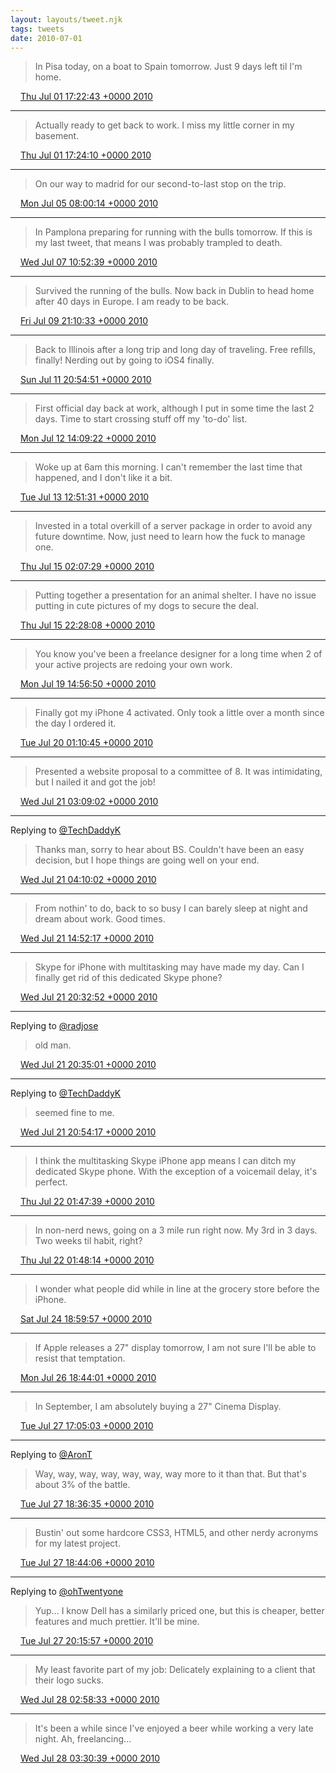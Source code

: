 ```yaml
---
layout: layouts/tweet.njk
tags: tweets
date: 2010-07-01
---
```


> In Pisa today, on a boat to Spain tomorrow\. Just 9 days left til I'm home\.

<img src="/img/tweet-media/tweet.ico" width="12" /> [Thu Jul 01 17:22:43 +0000 2010](https://twitter.com/timwasson/status/17507931983)

----

> Actually ready to get back to work\. I miss my little corner in my basement\.

<img src="/img/tweet-media/tweet.ico" width="12" /> [Thu Jul 01 17:24:10 +0000 2010](https://twitter.com/timwasson/status/17508028849)

----

> On our way to madrid for our second\-to\-last stop on the trip\.

<img src="/img/tweet-media/tweet.ico" width="12" /> [Mon Jul 05 08:00:14 +0000 2010](https://twitter.com/timwasson/status/17775803080)

----

> In Pamplona preparing for running with the bulls tomorrow\. If this is my last tweet, that means I was probably trampled to death\.

<img src="/img/tweet-media/tweet.ico" width="12" /> [Wed Jul 07 10:52:39 +0000 2010](https://twitter.com/timwasson/status/17940077800)

----

> Survived the running of the bulls\. Now back in Dublin to head home after 40 days in Europe\. I am ready to be back\.

<img src="/img/tweet-media/tweet.ico" width="12" /> [Fri Jul 09 21:10:33 +0000 2010](https://twitter.com/timwasson/status/18147668124)

----

> Back to Illinois after a long trip and long day of traveling\. Free refills, finally\! Nerding out by going to iOS4 finally\.

<img src="/img/tweet-media/tweet.ico" width="12" /> [Sun Jul 11 20:54:51 +0000 2010](https://twitter.com/timwasson/status/18300766582)

----

> First official day back at work, although I put in some time the last 2 days\. Time to start crossing stuff off my 'to\-do' list\.

<img src="/img/tweet-media/tweet.ico" width="12" /> [Mon Jul 12 14:09:22 +0000 2010](https://twitter.com/timwasson/status/18356763618)

----

> Woke up at 6am this morning\. I can't remember the last time that happened, and I don't like it a bit\.

<img src="/img/tweet-media/tweet.ico" width="12" /> [Tue Jul 13 12:51:31 +0000 2010](https://twitter.com/timwasson/status/18434305433)

----

> Invested in a total overkill of a server package in order to avoid any future downtime\. Now, just need to learn how the fuck to manage one\.

<img src="/img/tweet-media/tweet.ico" width="12" /> [Thu Jul 15 02:07:29 +0000 2010](https://twitter.com/timwasson/status/18566700070)

----

> Putting together a presentation for an animal shelter\. I have no issue putting in cute pictures of my dogs to secure the deal\.

<img src="/img/tweet-media/tweet.ico" width="12" /> [Thu Jul 15 22:28:08 +0000 2010](https://twitter.com/timwasson/status/18635953518)

----

> You know you've been a freelance designer for a long time when 2 of your active projects are redoing your own work\.

<img src="/img/tweet-media/tweet.ico" width="12" /> [Mon Jul 19 14:56:50 +0000 2010](https://twitter.com/timwasson/status/18921782867)

----

> Finally got my iPhone 4 activated\. Only took a little over a month since the day I ordered it\.

<img src="/img/tweet-media/tweet.ico" width="12" /> [Tue Jul 20 01:10:45 +0000 2010](https://twitter.com/timwasson/status/18956628777)

----

> Presented a website proposal to a committee of 8\. It was intimidating, but I nailed it and got the job\!

<img src="/img/tweet-media/tweet.ico" width="12" /> [Wed Jul 21 03:09:02 +0000 2010](https://twitter.com/timwasson/status/19044897882)

----

Replying to [@TechDaddyK](https://twitter.com/TechDaddyK/status/19045781323)

> Thanks man, sorry to hear about BS\. Couldn't have been an easy decision, but I hope things are going well on your end\.

<img src="/img/tweet-media/tweet.ico" width="12" /> [Wed Jul 21 04:10:02 +0000 2010](https://twitter.com/timwasson/status/19048941095)

----

> From nothin' to do, back to so busy I can barely sleep at night and dream about work\. Good times\.

<img src="/img/tweet-media/tweet.ico" width="12" /> [Wed Jul 21 14:52:17 +0000 2010](https://twitter.com/timwasson/status/19082115185)

----

> Skype for iPhone with multitasking may have made my day\. Can I finally get rid of this dedicated Skype phone?

<img src="/img/tweet-media/tweet.ico" width="12" /> [Wed Jul 21 20:32:52 +0000 2010](https://twitter.com/timwasson/status/19103594273)

----

Replying to [@radjose](https://twitter.com/RadleyJPhoenix/status/19103367997)

> old man\.

<img src="/img/tweet-media/tweet.ico" width="12" /> [Wed Jul 21 20:35:01 +0000 2010](https://twitter.com/timwasson/status/19103712914)

----

Replying to [@TechDaddyK](https://twitter.com/TechDaddyK/status/19104402270)

> seemed fine to me\.

<img src="/img/tweet-media/tweet.ico" width="12" /> [Wed Jul 21 20:54:17 +0000 2010](https://twitter.com/timwasson/status/19104707532)

----

> I think the multitasking Skype iPhone app means I can ditch my dedicated Skype phone\. With the exception of a voicemail delay, it's perfect\.

<img src="/img/tweet-media/tweet.ico" width="12" /> [Thu Jul 22 01:47:39 +0000 2010](https://twitter.com/timwasson/status/19217323758)

----

> In non\-nerd news, going on a 3 mile run right now\. My 3rd in 3 days\. Two weeks til habit, right?

<img src="/img/tweet-media/tweet.ico" width="12" /> [Thu Jul 22 01:48:14 +0000 2010](https://twitter.com/timwasson/status/19217362880)

----

> I wonder what people did while in line at the grocery store before the iPhone\.

<img src="/img/tweet-media/tweet.ico" width="12" /> [Sat Jul 24 18:59:57 +0000 2010](https://twitter.com/timwasson/status/19440665660)

----

> If Apple releases a 27" display tomorrow, I am not sure I'll be able to resist that temptation\.

<img src="/img/tweet-media/tweet.ico" width="12" /> [Mon Jul 26 18:44:01 +0000 2010](https://twitter.com/timwasson/status/19594135251)

----

> In September, I am absolutely buying a 27" Cinema Display\.

<img src="/img/tweet-media/tweet.ico" width="12" /> [Tue Jul 27 17:05:03 +0000 2010](https://twitter.com/timwasson/status/19671847168)

----

Replying to [@AronT](https://twitter.com/@AronT/status/19676710578)

> Way, way, way, way, way, way, way more to it than that\. But that's about 3% of the battle\.

<img src="/img/tweet-media/tweet.ico" width="12" /> [Tue Jul 27 18:36:35 +0000 2010](https://twitter.com/timwasson/status/19677484739)

----

> Bustin' out some hardcore CSS3, HTML5, and other nerdy acronyms for my latest project\.

<img src="/img/tweet-media/tweet.ico" width="12" /> [Tue Jul 27 18:44:06 +0000 2010](https://twitter.com/timwasson/status/19677924574)

----

Replying to [@ohTwentyone](https://twitter.com/ohTwentyone/status/19682949782)

> Yup\.\.\. I know Dell has a similarly priced one, but this is cheaper, better features and much prettier\. It'll be mine\.

<img src="/img/tweet-media/tweet.ico" width="12" /> [Tue Jul 27 20:15:57 +0000 2010](https://twitter.com/timwasson/status/19683214896)

----

> My least favorite part of my job: Delicately explaining to a client that their logo sucks\.

<img src="/img/tweet-media/tweet.ico" width="12" /> [Wed Jul 28 02:58:33 +0000 2010](https://twitter.com/timwasson/status/19707698729)

----

> It's been a while since I've enjoyed a beer while working a very late night\. Ah, freelancing\.\.\.

<img src="/img/tweet-media/tweet.ico" width="12" /> [Wed Jul 28 03:30:39 +0000 2010](https://twitter.com/timwasson/status/19709934377)